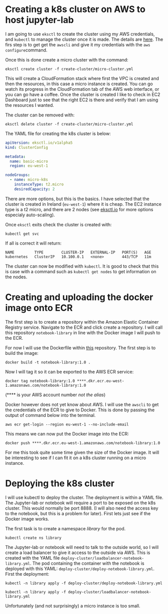 # Creating a k8s cluster on AWS to host jupyter-lab

I am going to use `eksctl` to create the cluster using my AWS credentials, and `kubectl` to manage the cluster once it is made. The details are [here](https://docs.aws.amazon.com/eks/latest/userguide/getting-started-eksctl.html). The firs step is to get get the `awscli` and give it my credentials with the `aws configure`command.

Once this is done create a micro cluster with the command:
```commandline
eksctl create cluster -f create-cluster/micro-cluster.yml
```
This will create a CloudFormation stack where first the VPC is created and then the resources, in this case a micro instance is created. You can go watch its progress in the CloudFormation tab of the AWS web interface, or you can go have a coffee. Once the cluster is created I like to check in EC2 Dashboard just to see that the right EC2 is there and verify that I am using the resources I wanted.

The cluster can be removed with:
```commandline
eksctl delete cluster -f create-cluster/micro-cluster.yml
```

The YAML file for creating the k8s cluster is below:
```yaml
apiVersion: eksctl.io/v1alpha5
kind: ClusterConfig

metadata:
  name: basic-micro
  region: eu-west-1

nodeGroups:
  - name: micro-k8s
    instanceType: t2.micro
    desiredCapacity: 2
```
There are more options, but this is the basics. I have selected that the cluster is created in Ireland (`eu-west-1`) where it is cheap. The EC2 instance type is a t2 micro, and there are 2 nodes (see [eksctl.io](https://eksctl.io/usage/creating-and-managing-clusters/) for more options especialy auto-scaling).

Once `eksctl` exits check the cluster is created with:
```commandline
kubectl get svc
```
If all is correct it will return:
```
NAME         TYPE        CLUSTER-IP   EXTERNAL-IP   PORT(S)   AGE
kubernetes   ClusterIP   10.100.0.1   <none>        443/TCP   11m
```

The cluster can now be modified with `kubectl`. It is good to check that this is case with a command such as `kubectl get nodes` to get information on the nodes. 

# Creating and uploading the docker image onto ECR

The first step is to create a repository within the Amazon Elastic Container Registry service. Navigate to the ECR and click create a repository. I will call this repository `notebook-library` in line with the Docker image I will push to the ECR.

For now I will use the Dockerfile within [this](https://github.com/johnjarmitage/notebook-library) repository. The first step is to build the image:
```commandline
docker build -t notebook-library:1.0 .
```
Now I will tag it so it can be exported to the AWS ECR service:
```commandline
docker tag notebook-library:1.0 ****.dkr.ecr.eu-west-1.amazonaws.com/notebook-library:1.0
```
(**** is your AWS account number *not the alias*)

Docker however does not yet know about AWS. I will use the `awscli` to get the credentials of the ECR to give to Docker. This is done by passing the output of command below into the terminal.
```commandline
aws ecr get-login --region eu-west-1 --no-include-email
```
This means we can now put the Docker image into the ECR:
```commandline
docker push ****.dkr.ecr.eu-west-1.amazonaws.com/notebook-library:1.0
```
For me this took quite some time given the size of the Docker image. It will be interesting to see if I can fit it on a k8s cluster running on a micro instance.

# Deploying the k8s cluster

I will use kubectl to deploy the cluster. The deployment is within a YAML file. The Jupyter-lab or notebook will require a port to be exposed on the k8s cluster. This would normally be port 8888. (I will also need the access key to the notebook, but this is a problem for later). First lets just see if the Docker image works.

The first task is to create a namespace *library* for the pod.
```commandline
kubectl create ns library
```

The Jupyter-lab or notebook will need to talk to the outside world, so I will create a load balancer to give it access to the outside via AWS. This is created with the YAML file `deploy-cluster/loadbalancer-notebook-library.yml`. The pod containing the container with the notebook is deployed with this YAML: `deploy-cluster/deploy-notebook-library.yml`.
First the deployment:
```commandline
kubectl -n library apply -f deploy-cluster/deploy-notebook-library.yml
```

```commandline
kubectl -n library apply -f deploy-cluster/loadbalancer-notebook-library.yml
```

Unfortunately (and not surprisingly) a micro instance is too small.